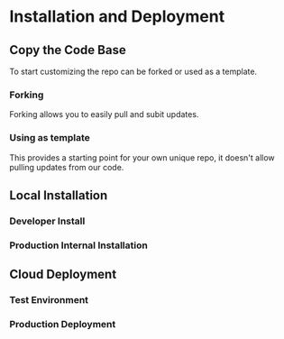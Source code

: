 # Installation and Deployment

## Copy the Code Base

To start customizing the repo can be forked or used as a template.

### Forking 

Forking allows you to easily pull and subit updates.

### Using as template

This provides a starting point for your own unique repo, it doesn't allow pulling updates from our code.

## Local Installation

### Developer Install

### Production Internal Installation

## Cloud Deployment

### Test Environment 

### Production Deployment